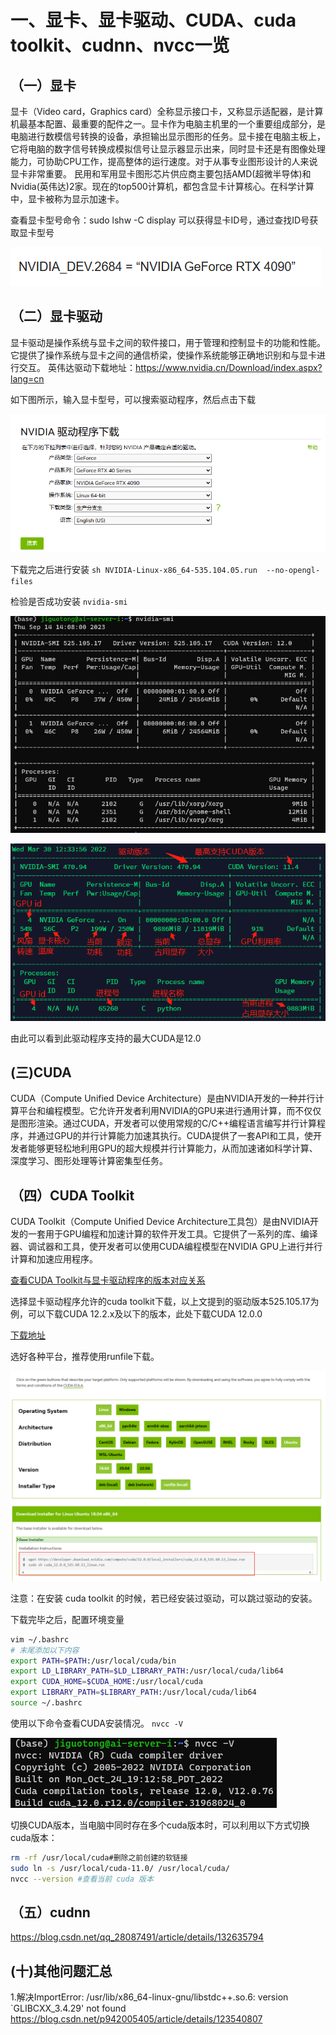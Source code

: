 # 一、显卡、显卡驱动、CUDA、cuda toolkit、cudnn、nvcc一览

## （一）显卡

显卡（Video card，Graphics card）全称显示接口卡，又称显示适配器，是计算机最基本配置、最重要的配件之一。显卡作为电脑主机里的一个重要组成部分，是电脑进行数模信号转换的设备，承担输出显示图形的任务。显卡接在电脑主板上，它将电脑的数字信号转换成模拟信号让显示器显示出来，同时显卡还是有图像处理能力，可协助CPU工作，提高整体的运行速度。对于从事专业图形设计的人来说显卡非常重要。 民用和军用显卡图形芯片供应商主要包括AMD(超微半导体)和Nvidia(英伟达)2家。现在的top500计算机，都包含显卡计算核心。在科学计算中，显卡被称为显示加速卡。

查看显卡型号命令：sudo lshw -C display
可以获得显卡ID号，通过查找ID号获取显卡型号

![显卡型号](image/环境问题大全/显卡型号.png)

## （二）显卡驱动

显卡驱动是操作系统与显卡之间的软件接口，用于管理和控制显卡的功能和性能。它提供了操作系统与显卡之间的通信桥梁，使操作系统能够正确地识别和与显卡进行交互。
英伟达驱动下载地址：https://www.nvidia.cn/Download/index.aspx?lang=cn

如下图所示，输入显卡型号，可以搜索驱动程序，然后点击下载

![英伟达驱动下载.png](image/环境问题大全/英伟达驱动下载.png)

下载完之后进行安装
``sh NVIDIA-Linux-x86_64-535.104.05.run  --no-opengl-files``

检验是否成功安装
``nvidia-smi``

![nvidia-smi](image/环境问题大全/nvidia-smi.png)

![1694674360878](image/环境问题大全/1694674360878.png)

由此可以看到此驱动程序支持的最大CUDA是12.0

## (三)CUDA

CUDA（Compute Unified Device Architecture）是由NVIDIA开发的一种并行计算平台和编程模型。它允许开发者利用NVIDIA的GPU来进行通用计算，而不仅仅是图形渲染。通过CUDA，开发者可以使用常规的C/C++编程语言编写并行计算程序，并通过GPU的并行计算能力加速其执行。CUDA提供了一套API和工具，使开发者能够更轻松地利用GPU的超大规模并行计算能力，从而加速诸如科学计算、深度学习、图形处理等计算密集型任务。

## （四）CUDA Toolkit

CUDA Toolkit（Compute Unified Device Architecture工具包）是由NVIDIA开发的一套用于GPU编程和加速计算的软件开发工具。它提供了一系列的库、编译器、调试器和工具，使开发者可以使用CUDA编程模型在NVIDIA GPU上进行并行计算和加速应用程序。

[查看CUDA Toolkit与显卡驱动程序的版本对应关系](https://docs.nvidia.com/cuda/cuda-toolkit-release-notes/index.html#major-components)

选择显卡驱动程序允许的cuda toolkit下载，以上文提到的驱动版本525.105.17为例，可以下载CUDA 12.2.x及以下的版本，此处下载CUDA 12.0.0

[下载地址](https://developer.nvidia.com/cuda-toolkit-archive)

选好各种平台，推荐使用runfile下载。

![CUDA_Toolkit下载](image/环境问题大全/CUDA_Toolkit下载.png)

注意：在安装 cuda toolkit 的时候，若已经安装过驱动，可以跳过驱动的安装。

下载完毕之后，配置环境变量

```bash
vim ~/.bashrc
# 末尾添加以下内容
export PATH=$PATH:/usr/local/cuda/bin
export LD_LIBRARY_PATH=$LD_LIBRARY_PATH:/usr/local/cuda/lib64
export CUDA_HOME=$CUDA_HOME:/usr/local/cuda
export LIBRARY_PATH=$LIBRARY_PATH:/usr/local/cuda/lib64
source ~/.bashrc
```

使用以下命令查看CUDA安装情况。
``nvcc -V``

![nvcc查看cuda版本号](image/环境问题大全/nvcc查看cuda版本号.png)

切换CUDA版本，当电脑中同时存在多个cuda版本时，可以利用以下方式切换cuda版本：

```bash
rm -rf /usr/local/cuda#删除之前创建的软链接
sudo ln -s /usr/local/cuda-11.0/ /usr/local/cuda/
nvcc --version #查看当前 cuda 版本
```

## （五）cudnn

https://blog.csdn.net/qq_28087491/article/details/132635794


## (十)其他问题汇总
1.解决ImportError: /usr/lib/x86_64-linux-gnu/libstdc++.so.6: version `GLIBCXX_3.4.29' not found
https://blog.csdn.net/p942005405/article/details/123540807